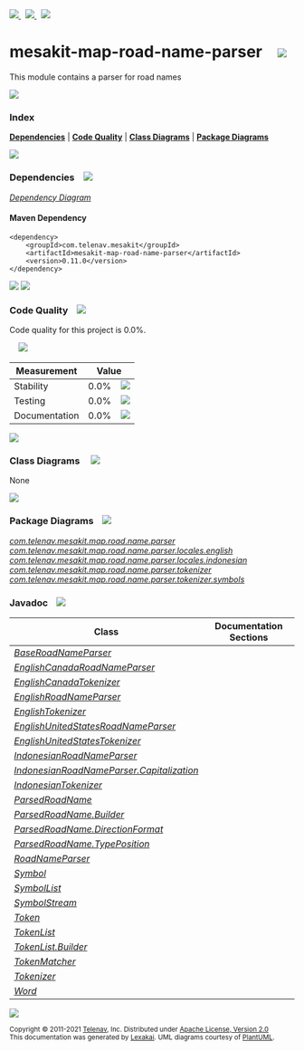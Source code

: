 [//]: # (start-user-text)

<a href="https://www.mesakit.org">
<img src="https://telenav.github.io/telenav-assets/images/icons/web-32.png" srcset="https://telenav.github.io/telenav-assets/images/icons/web-32-2x.png 2x"/>
</a>
&nbsp;
<a href="https://twitter.com/openmesakit">
<img src="https://telenav.github.io/telenav-assets/images/logos/twitter/twitter-32.png" srcset="https://telenav.github.io/telenav-assets/images/logos/twitter/twitter-32-2x.png 2x"/>
</a>
&nbsp;
<a href="https://mesakit.zulipchat.com">
<img src="https://telenav.github.io/telenav-assets/images/logos/zulip/zulip-32.png" srcset="https://telenav.github.io/telenav-assets/images/logos/zulip/zulip-32-2x.png 2x"/>
</a>

[//]: # (end-user-text)

# mesakit-map-road-name-parser &nbsp;&nbsp; <img src="https://telenav.github.io/telenav-assets/images/icons/road-32.png" srcset="https://telenav.github.io/telenav-assets/images/icons/road-32-2x.png 2x"/>

This module contains a parser for road names

<img src="https://telenav.github.io/telenav-assets/images/separators/horizontal-line-512.png" srcset="https://telenav.github.io/telenav-assets/images/separators/horizontal-line-512-2x.png 2x"/>

### Index



[**Dependencies**](#dependencies) | [**Code Quality**](#code-quality) | [**Class Diagrams**](#class-diagrams) | [**Package Diagrams**](#package-diagrams)

<img src="https://telenav.github.io/telenav-assets/images/separators/horizontal-line-512.png" srcset="https://telenav.github.io/telenav-assets/images/separators/horizontal-line-512-2x.png 2x"/>

### Dependencies <a name="dependencies"></a> &nbsp;&nbsp; <img src="https://telenav.github.io/telenav-assets/images/icons/dependencies-32.png" srcset="https://telenav.github.io/telenav-assets/images/icons/dependencies-32-2x.png 2x"/>

[*Dependency Diagram*](https://www.mesakit.org/0.11.0/lexakai/mesakit/mesakit-map/road/name-parser/documentation/diagrams/dependencies.svg)

#### Maven Dependency

    <dependency>
        <groupId>com.telenav.mesakit</groupId>
        <artifactId>mesakit-map-road-name-parser</artifactId>
        <version>0.11.0</version>
    </dependency>

<img src="https://telenav.github.io/telenav-assets/images/separators/horizontal-line-128.png" srcset="https://telenav.github.io/telenav-assets/images/separators/horizontal-line-128-2x.png 2x"/>

[//]: # (start-user-text)



[//]: # (end-user-text)

<img src="https://telenav.github.io/telenav-assets/images/separators/horizontal-line-128.png" srcset="https://telenav.github.io/telenav-assets/images/separators/horizontal-line-128-2x.png 2x"/>

### Code Quality <a name="code-quality"></a> &nbsp;&nbsp; <img src="https://telenav.github.io/telenav-assets/images/icons/ruler-32.png" srcset="https://telenav.github.io/telenav-assets/images/icons/ruler-32-2x.png 2x"/>

Code quality for this project is 0.0%.  
  
&nbsp; &nbsp; <img src="https://telenav.github.io/telenav-assets/images/meters/meter-0-96.png" srcset="https://telenav.github.io/telenav-assets/images/meters/meter-0-96-2x.png 2x"/>

| Measurement   | Value                    |
|---------------|--------------------------|
| Stability     | 0.0%&nbsp; &nbsp; <img src="https://telenav.github.io/telenav-assets/images/meters/meter-0-96.png" srcset="https://telenav.github.io/telenav-assets/images/meters/meter-0-96-2x.png 2x"/>     |
| Testing       | 0.0%&nbsp; &nbsp; <img src="https://telenav.github.io/telenav-assets/images/meters/meter-0-96.png" srcset="https://telenav.github.io/telenav-assets/images/meters/meter-0-96-2x.png 2x"/>       |
| Documentation | 0.0%&nbsp; &nbsp; <img src="https://telenav.github.io/telenav-assets/images/meters/meter-0-96.png" srcset="https://telenav.github.io/telenav-assets/images/meters/meter-0-96-2x.png 2x"/> |

<img src="https://telenav.github.io/telenav-assets/images/separators/horizontal-line-128.png" srcset="https://telenav.github.io/telenav-assets/images/separators/horizontal-line-128-2x.png 2x"/>

### Class Diagrams <a name="class-diagrams"></a> &nbsp; &nbsp; <img src="https://telenav.github.io/telenav-assets/images/icons/diagram-40.png" srcset="https://telenav.github.io/telenav-assets/images/icons/diagram-40-2x.png 2x"/>

None

<img src="https://telenav.github.io/telenav-assets/images/separators/horizontal-line-128.png" srcset="https://telenav.github.io/telenav-assets/images/separators/horizontal-line-128-2x.png 2x"/>

### Package Diagrams <a name="package-diagrams"></a> &nbsp;&nbsp; <img src="https://telenav.github.io/telenav-assets/images/icons/box-24.png" srcset="https://telenav.github.io/telenav-assets/images/icons/box-24-2x.png 2x"/>

[*com.telenav.mesakit.map.road.name.parser*](https://www.mesakit.org/0.11.0/lexakai/mesakit/mesakit-map/road/name-parser/documentation/diagrams/com.telenav.mesakit.map.road.name.parser.svg)  
[*com.telenav.mesakit.map.road.name.parser.locales.english*](https://www.mesakit.org/0.11.0/lexakai/mesakit/mesakit-map/road/name-parser/documentation/diagrams/com.telenav.mesakit.map.road.name.parser.locales.english.svg)  
[*com.telenav.mesakit.map.road.name.parser.locales.indonesian*](https://www.mesakit.org/0.11.0/lexakai/mesakit/mesakit-map/road/name-parser/documentation/diagrams/com.telenav.mesakit.map.road.name.parser.locales.indonesian.svg)  
[*com.telenav.mesakit.map.road.name.parser.tokenizer*](https://www.mesakit.org/0.11.0/lexakai/mesakit/mesakit-map/road/name-parser/documentation/diagrams/com.telenav.mesakit.map.road.name.parser.tokenizer.svg)  
[*com.telenav.mesakit.map.road.name.parser.tokenizer.symbols*](https://www.mesakit.org/0.11.0/lexakai/mesakit/mesakit-map/road/name-parser/documentation/diagrams/com.telenav.mesakit.map.road.name.parser.tokenizer.symbols.svg)

### Javadoc <a name="code-quality"></a> &nbsp;&nbsp; <img src="https://telenav.github.io/telenav-assets/images/icons/books-24.png" srcset="https://telenav.github.io/telenav-assets/images/icons/books-24-2x.png 2x"/>

| Class | Documentation Sections  |
|-------|-------------------------|
| [*BaseRoadNameParser*](https://www.mesakit.org/0.11.0/javadoc/mesakit/mesakit-map-road-name-parser/com/telenav/mesakit/map/road/name/parser/BaseRoadNameParser.html) |  |  
| [*EnglishCanadaRoadNameParser*](https://www.mesakit.org/0.11.0/javadoc/mesakit/mesakit-map-road-name-parser/com/telenav/mesakit/map/road/name/parser/locales/english/EnglishCanadaRoadNameParser.html) |  |  
| [*EnglishCanadaTokenizer*](https://www.mesakit.org/0.11.0/javadoc/mesakit/mesakit-map-road-name-parser/com/telenav/mesakit/map/road/name/parser/locales/english/EnglishCanadaTokenizer.html) |  |  
| [*EnglishRoadNameParser*](https://www.mesakit.org/0.11.0/javadoc/mesakit/mesakit-map-road-name-parser/com/telenav/mesakit/map/road/name/parser/locales/english/EnglishRoadNameParser.html) |  |  
| [*EnglishTokenizer*](https://www.mesakit.org/0.11.0/javadoc/mesakit/mesakit-map-road-name-parser/com/telenav/mesakit/map/road/name/parser/locales/english/EnglishTokenizer.html) |  |  
| [*EnglishUnitedStatesRoadNameParser*](https://www.mesakit.org/0.11.0/javadoc/mesakit/mesakit-map-road-name-parser/com/telenav/mesakit/map/road/name/parser/locales/english/EnglishUnitedStatesRoadNameParser.html) |  |  
| [*EnglishUnitedStatesTokenizer*](https://www.mesakit.org/0.11.0/javadoc/mesakit/mesakit-map-road-name-parser/com/telenav/mesakit/map/road/name/parser/locales/english/EnglishUnitedStatesTokenizer.html) |  |  
| [*IndonesianRoadNameParser*](https://www.mesakit.org/0.11.0/javadoc/mesakit/mesakit-map-road-name-parser/com/telenav/mesakit/map/road/name/parser/locales/indonesian/IndonesianRoadNameParser.html) |  |  
| [*IndonesianRoadNameParser.Capitalization*](https://www.mesakit.org/0.11.0/javadoc/mesakit/mesakit-map-road-name-parser/com/telenav/mesakit/map/road/name/parser/locales/indonesian/IndonesianRoadNameParser.Capitalization.html) |  |  
| [*IndonesianTokenizer*](https://www.mesakit.org/0.11.0/javadoc/mesakit/mesakit-map-road-name-parser/com/telenav/mesakit/map/road/name/parser/locales/indonesian/IndonesianTokenizer.html) |  |  
| [*ParsedRoadName*](https://www.mesakit.org/0.11.0/javadoc/mesakit/mesakit-map-road-name-parser/com/telenav/mesakit/map/road/name/parser/ParsedRoadName.html) |  |  
| [*ParsedRoadName.Builder*](https://www.mesakit.org/0.11.0/javadoc/mesakit/mesakit-map-road-name-parser/com/telenav/mesakit/map/road/name/parser/ParsedRoadName.Builder.html) |  |  
| [*ParsedRoadName.DirectionFormat*](https://www.mesakit.org/0.11.0/javadoc/mesakit/mesakit-map-road-name-parser/com/telenav/mesakit/map/road/name/parser/ParsedRoadName.DirectionFormat.html) |  |  
| [*ParsedRoadName.TypePosition*](https://www.mesakit.org/0.11.0/javadoc/mesakit/mesakit-map-road-name-parser/com/telenav/mesakit/map/road/name/parser/ParsedRoadName.TypePosition.html) |  |  
| [*RoadNameParser*](https://www.mesakit.org/0.11.0/javadoc/mesakit/mesakit-map-road-name-parser/com/telenav/mesakit/map/road/name/parser/RoadNameParser.html) |  |  
| [*Symbol*](https://www.mesakit.org/0.11.0/javadoc/mesakit/mesakit-map-road-name-parser/com/telenav/mesakit/map/road/name/parser/tokenizer/symbols/Symbol.html) |  |  
| [*SymbolList*](https://www.mesakit.org/0.11.0/javadoc/mesakit/mesakit-map-road-name-parser/com/telenav/mesakit/map/road/name/parser/tokenizer/symbols/SymbolList.html) |  |  
| [*SymbolStream*](https://www.mesakit.org/0.11.0/javadoc/mesakit/mesakit-map-road-name-parser/com/telenav/mesakit/map/road/name/parser/tokenizer/symbols/SymbolStream.html) |  |  
| [*Token*](https://www.mesakit.org/0.11.0/javadoc/mesakit/mesakit-map-road-name-parser/com/telenav/mesakit/map/road/name/parser/tokenizer/Token.html) |  |  
| [*TokenList*](https://www.mesakit.org/0.11.0/javadoc/mesakit/mesakit-map-road-name-parser/com/telenav/mesakit/map/road/name/parser/tokenizer/TokenList.html) |  |  
| [*TokenList.Builder*](https://www.mesakit.org/0.11.0/javadoc/mesakit/mesakit-map-road-name-parser/com/telenav/mesakit/map/road/name/parser/tokenizer/TokenList.Builder.html) |  |  
| [*TokenMatcher*](https://www.mesakit.org/0.11.0/javadoc/mesakit/mesakit-map-road-name-parser/com/telenav/mesakit/map/road/name/parser/tokenizer/TokenMatcher.html) |  |  
| [*Tokenizer*](https://www.mesakit.org/0.11.0/javadoc/mesakit/mesakit-map-road-name-parser/com/telenav/mesakit/map/road/name/parser/tokenizer/Tokenizer.html) |  |  
| [*Word*](https://www.mesakit.org/0.11.0/javadoc/mesakit/mesakit-map-road-name-parser/com/telenav/mesakit/map/road/name/parser/tokenizer/symbols/Word.html) |  |  

[//]: # (start-user-text)



[//]: # (end-user-text)

<img src="https://telenav.github.io/telenav-assets/images/separators/horizontal-line-512.png" srcset="https://telenav.github.io/telenav-assets/images/separators/horizontal-line-512-2x.png 2x"/>

<sub>Copyright &#169; 2011-2021 [Telenav](https://telenav.com), Inc. Distributed under [Apache License, Version 2.0](LICENSE)</sub>  
<sub>This documentation was generated by [Lexakai](https://lexakai.org). UML diagrams courtesy of [PlantUML](https://plantuml.com).</sub>
